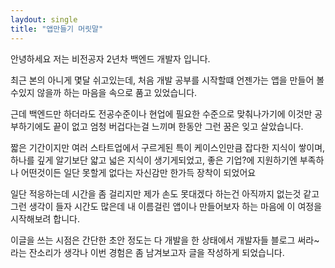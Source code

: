 ```yaml
---
laydout: single
title: "앱만들기 머릿말"
---
```

안녕하세요 저는 비전공자 2년차 백엔드 개발자 입니다.

최근 본의 아니게 몇달 쉬고있는데, 처음 개발 공부를 시작할떄 언젠가는 앱을 만들어 볼수있지
않을까 하는 마음을 속으로 품고 있었습니다.

근데 백엔드만 하더라도 전공수준이나 현업에 필요한 수준으로 맞춰나가기에 이것만 공부하기에도 끝이
없고 엄청 버겁다는걸 느끼며 한동안 그런 꿈은 잊고 살았습니다.

짧은 기간이지만 여러 스타트업에서 구르게된 특이 케이스인만큼 잡다한 지식이 쌓이며, 하나를 깊게
알기보단 얇고 넓은 지식이 생기게되었고, 좋은 기업?에 지원하기엔 부족하나 어떤것이든 일단 못할게
없다는 자신감만 한가득 장착이 되었어요

일단 적응하는데 시간을 좀 걸리지만 제가 손도 못대겠다 하는건 아직까지 없는것 같고 그런 생각이
들자 시간도 많은데 내 이름걸린 앱이나 만들어보자 하는 마음에 이 여정을 시작해보려 합니다.

이글을 쓰는 시점은 간단한 초안 정도는 다 개발을 한 상태에서 개발자들 블로그 써라~ 라는
잔소리가 생각나 이번 경험은 좀 남겨보고자 글을 작성하게 되었습니다.
